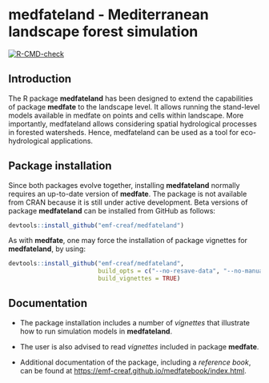medfateland - Mediterranean landscape forest simulation
================

<!-- badges: start -->
[![R-CMD-check](https://github.com/vegmod/medfateland/workflows/R-CMD-check/badge.svg)](https://github.com/vegmod/medfateland/actions)
<!-- badges: end -->

## Introduction

The R package **medfateland** has been designed to extend the
capabilities of package **medfate** to the landscape level. It allows
running the stand-level models available in medfate on points and cells
within landscape. More importantly, medfateland allows considering
spatial hydrological processes in forested watersheds. Hence,
medfateland can be used as a tool for eco-hydrological applications.

## Package installation

Since both packages evolve together, installing **medfateland** normally
requires an up-to-date version of **medfate**. The package is not
available from CRAN because it is still under active development. Beta
versions of package **medfateland** can be installed from GitHub as
follows:

``` r
devtools::install_github("emf-creaf/medfateland")
```

As with **medfate**, one may force the installation of package vignettes
for **medfateland**, by using:

``` r
devtools::install_github("emf-creaf/medfateland", 
                         build_opts = c("--no-resave-data", "--no-manual"),
                         build_vignettes = TRUE)
```

## Documentation

-   The package installation includes a number of *vignettes* that
    illustrate how to run simulation models in **medfateland**.

-   The user is also advised to read *vignettes* included in package
    **medfate**.

-   Additional documentation of the package, including a *reference
    book*, can be found at
    <https://emf-creaf.github.io/medfatebook/index.html>.
